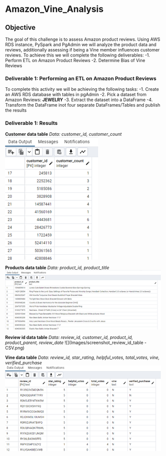 # Amazon_Vine_Analysis

## Objective
The goal of this challenge is to assess Amazon product reviews. Using AWS RDS instance, PySpark and PgAdmin we will analyze the product data and reviews, additionally assessing if being a Vine member influences customer reviews.  To achieve this we will complete the following deliverables:
-1. Perform ETL on Amazon Product Reviews
-2. Determine Bias of Vine Reviews

### Deliverable 1: Performing an ETL on Amazon Product Reviews
To complete this activity we will be achieving the following tasks:
-1. Create an AWS RDS database with tables in pgAdmin
-2. Pick a dataset from Amazon Reviews: **JEWELRY**
-3. Extract the dataset into a DataFrame
-4. Transform the DataFrame inot four separate DataFrames/Tables and publish the results

### Deliverable 1: Results

**Customer data table**
*Data: customer_id, customer_count*
![](Images/screenshot_customers_table.png)

**Products data table**
*Data: product_id, product_title*
![](Images/screenshot_products_table.png)

**Review id data table**
*Data: review_id, customer_id, product_id, product_parent, review_date*
![](Images/screenshot_review_id_table - CSV.png)

**Vine data table**
*Data: review_id, star_rating, helpful_votes, total_votes, vine, verified_purchase*
![](Images/screenshot_vine_table.png)



